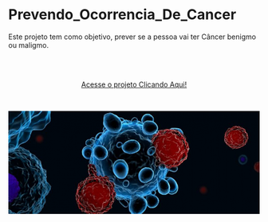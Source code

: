 # Prevendo_Ocorrencia_De_Cancer
Este projeto tem como objetivo, prever se a pessoa vai ter Câncer benigmo ou maligmo.

<br/>
<br/>

<p align="center"><a href="https://wenceslau93.github.io/Prevendo_Ocorrencia_De_Cancer/">Acesse o projeto Clicando Aqui!</a></p>

<br/>

<p align="center">
<img src="https://github.com/Wenceslau93/Prevendo_Ocorrencia_De_Cancer/blob/main/imagem_cancer.jpg" alt="some text">
</center></p>
